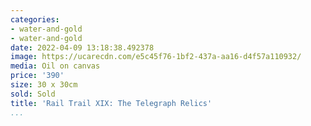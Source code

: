 ```yaml
---
categories:
- water-and-gold
- water-and-gold
date: 2022-04-09 13:18:38.492378
image: https://ucarecdn.com/e5c45f76-1bf2-437a-aa16-d4f57a110932/
media: Oil on canvas
price: '390'
size: 30 x 30cm
sold: Sold
title: 'Rail Trail XIX: The Telegraph Relics'
...
```

